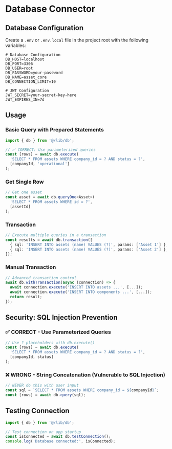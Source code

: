 # Database Connector

## Database Configuration

Create a `.env` or `.env.local` file in the project root with the following variables:

```env
# Database Configuration
DB_HOST=localhost
DB_PORT=3306
DB_USER=root
DB_PASSWORD=your-password
DB_NAME=asset_core
DB_CONNECTION_LIMIT=10

# JWT Configuration
JWT_SECRET=your-secret-key-here
JWT_EXPIRES_IN=7d
```

## Usage

### Basic Query with Prepared Statements

```typescript
import { db } from '@/lib/db';

// ✅ CORRECT: Use parameterized queries
const [rows] = await db.execute(
  'SELECT * FROM assets WHERE company_id = ? AND status = ?',
  [companyId, 'operational']
);
```

### Get Single Row

```typescript
// Get one asset
const asset = await db.queryOne<Asset>(
  'SELECT * FROM assets WHERE id = ?',
  [assetId]
);
```

### Transaction

```typescript
// Execute multiple queries in a transaction
const results = await db.transaction([
  { sql: 'INSERT INTO assets (name) VALUES (?)', params: ['Asset 1'] },
  { sql: 'INSERT INTO assets (name) VALUES (?)', params: ['Asset 2'] },
]);
```

### Manual Transaction

```typescript
// Advanced transaction control
await db.withTransaction(async (connection) => {
  await connection.execute('INSERT INTO assets ...', [...]);
  await connection.execute('INSERT INTO components ...', [...]);
  return result;
});
```

## Security: SQL Injection Prevention

### ✅ CORRECT - Use Parameterized Queries

```typescript
// Use ? placeholders with db.execute()
const [rows] = await db.execute(
  'SELECT * FROM assets WHERE company_id = ? AND status = ?',
  [companyId, status]
);
```

### ❌ WRONG - String Concatenation (Vulnerable to SQL Injection)

```typescript
// NEVER do this with user input
const sql = `SELECT * FROM assets WHERE company_id = ${companyId}`;
const [rows] = await db.query(sql);
```

## Testing Connection

```typescript
import { db } from '@/lib/db';

// Test connection on app startup
const isConnected = await db.testConnection();
console.log('Database connected:', isConnected);
```

